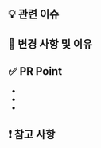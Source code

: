 ## 💡 관련 이슈
<!--close #이슈넘버-->

## 🌱 변경 사항 및 이유
<!--변경사항 적기-->

## ✅ PR Point
<!--리뷰에 중점이 될 포인트 요소들 적기-->
- 
- 
- 

## ❗️ 참고 사항
<!--다른 개발자들이 참고했으면 하는 사항-->

<!--사진올리는 양식임 <img src = "이 자리에 image url넣기" width = 200> -->
